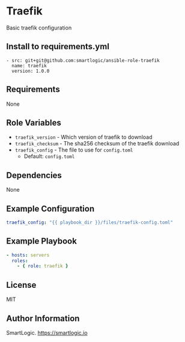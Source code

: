 # Traefik

Basic traefik configuration

## Install to requirements.yml

```
- src: git+git@github.com:smartlogic/ansible-role-traefik
  name: traefik
  version: 1.0.0
```

## Requirements

None

## Role Variables

- `traefik_version` - Which version of traefik to download
- `traefik_checksum` - The sha256 checksum of the traefik download
- `traefik_config` - The file to use for `config.toml`
  - Default: `config.toml`

## Dependencies

None

## Example Configuration

```yaml
traefik_config: "{{ playbook_dir }}/files/traefik-config.toml"
```

## Example Playbook

```yaml
- hosts: servers
  roles:
    - { role: traefik }
```

## License

MIT

## Author Information

SmartLogic. https://smartlogic.io
